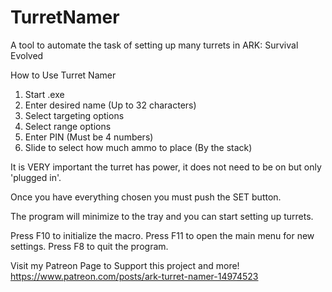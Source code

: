 # TurretNamer
A tool to automate the task of setting up many turrets in ARK: Survival Evolved

How to Use Turret Namer

1. Start .exe
2. Enter desired name (Up to 32 characters)
3. Select targeting options
4. Select range options
5. Enter PIN (Must be 4 numbers)
6. Slide to select how much ammo to place (By the stack)

It is VERY important the turret has power, it does not need to be on but only 'plugged in'. 

Once you have everything chosen you must push the SET button. 

The program will minimize to the tray and you can start setting up turrets.

Press F10 to initialize the macro.
Press F11 to open the main menu for new settings.
Press F8 to quit the program.

Visit my Patreon Page to Support this project and more!
https://www.patreon.com/posts/ark-turret-namer-14974523
